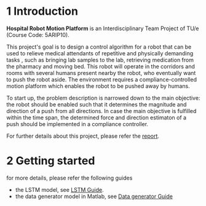 # 1 Introduction
**Hospital Robot Motion Platform** is an Interdisciplinary Team Project of TU/e (Course Code: 5ARIP10).

This project's goal is to design a control algorithm for a robot that can be used to relieve medical attendants of repetitive and physically demanding tasks , such as bringing lab samples to the lab, retrieving medication from the pharmacy and moving bed. This robot will operate in the corridors and rooms with several humans present nearby the robot, who eventually want to push the robot aside. The environment requires a compliance-controlled motion platform which enables the robot to be pushed away by humans.

To start up, the problem description is narrowed down to the main objective: the robot should be enabled such that it determines the magnitude and direction of a push from all directions. In case the main objective is fulfilled within the time span, the determined force and direction estimaton of a push should be implemented in a compliance controller.

For further details about this project, please refer the [report](https://github.com/0error1000warning/Hospital-Robots/blob/main/5ARIP10_Final_Report_Group_Hospital_Robot_Motion_Platform.pdf).

# 2 Getting started
for more details, please refer the following guides
- the LSTM model, see [LSTM Guide](./doc/LSTM%20Instruction.md).
- the data generator model in Matlab, see [Data generator Guide](./doc/Data%20generation.md)


